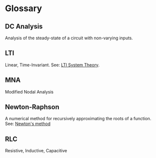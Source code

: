 # Glossary

## DC Analysis

Analysis of the steady-state of a circuit with non-varying inputs.

## LTI

Linear, Time-Invariant. See: [LTI System Theory](wikipedia.org/wiki/LTI_system_theory).

## MNA

Modified Nodal Analysis

## Newton-Raphson

A numerical method for recursively approximating the roots of a function. See: [Newton's method](wikipedia.org/wiki/Newton%27s_method)

## RLC

Resistive, Inductive, Capacitive